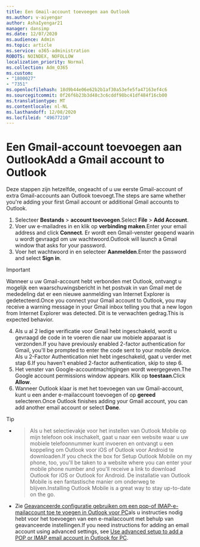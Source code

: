 ```yaml
---
title: Een Gmail-account toevoegen aan Outlook
ms.author: v-aiyengar
author: AshaIyengar21
manager: dansimp
ms.date: 12/07/2020
ms.audience: Admin
ms.topic: article
ms.service: o365-administration
ROBOTS: NOINDEX, NOFOLLOW
localization_priority: Normal
ms.collection: Adm_O365
ms.custom:
- "1800027"
- "7351"
ms.openlocfilehash: 18d9b44e06e62b2b1af30a53efe5fa47163ef4c6
ms.sourcegitcommit: 0f26f6b23b3d48c3c6cddf98bc41df484f16cb00
ms.translationtype: MT
ms.contentlocale: nl-NL
ms.lasthandoff: 12/08/2020
ms.locfileid: "49677210"
---
```

# <a name="add-a-gmail-account-to-outlook"></a><span data-ttu-id="e96e9-102">Een Gmail-account toevoegen aan Outlook</span><span class="sxs-lookup"><span data-stu-id="e96e9-102">Add a Gmail account to Outlook</span></span>

<span data-ttu-id="e96e9-103">Deze stappen zijn hetzelfde, ongeacht of u uw eerste Gmail-account of extra Gmail-accounts aan Outlook toevoegt.</span><span class="sxs-lookup"><span data-stu-id="e96e9-103">The steps are same whether you're adding your first Gmail account or additional Gmail accounts to Outlook.</span></span>

1. <span data-ttu-id="e96e9-104">Selecteer **Bestands**  >  **account toevoegen**.</span><span class="sxs-lookup"><span data-stu-id="e96e9-104">Select **File** > **Add Account**.</span></span>
1. <span data-ttu-id="e96e9-105">Voer uw e-mailadres in en klik op **verbinding maken**.</span><span class="sxs-lookup"><span data-stu-id="e96e9-105">Enter your email address and click **Connect**.</span></span> <span data-ttu-id="e96e9-106">Er wordt een Gmail-venster geopend waarin u wordt gevraagd om uw wachtwoord.</span><span class="sxs-lookup"><span data-stu-id="e96e9-106">Outlook will launch a Gmail window that asks for your password.</span></span> 
1. <span data-ttu-id="e96e9-107">Voer het wachtwoord in en selecteer **Aanmelden**.</span><span class="sxs-lookup"><span data-stu-id="e96e9-107">Enter the password and select **Sign in**.</span></span>
> [!IMPORTANT]
> <span data-ttu-id="e96e9-108">Wanneer u uw Gmail-account hebt verbonden met Outlook, ontvangt u mogelijk een waarschuwingsbericht in het postvak in van Gmail met de mededeling dat er een nieuwe aanmelding van Internet Explorer is gedetecteerd.</span><span class="sxs-lookup"><span data-stu-id="e96e9-108">Once you connect your Gmail account to Outlook, you may receive a warning message in your Gmail inbox telling you that a new logon from Internet Explorer was detected.</span></span> <span data-ttu-id="e96e9-109">Dit is te verwachten gedrag.</span><span class="sxs-lookup"><span data-stu-id="e96e9-109">This is expected behavior.</span></span>
4. <span data-ttu-id="e96e9-110">Als u al 2 ledige verificatie voor Gmail hebt ingeschakeld, wordt u gevraagd de code in te voeren die naar uw mobiele apparaat is verzonden.</span><span class="sxs-lookup"><span data-stu-id="e96e9-110">If you have previously enabled 2-factor authentication for Gmail, you'll be prompted to enter the code sent to your mobile device.</span></span> <span data-ttu-id="e96e9-111">Als u 2-Factor Authentication niet hebt ingeschakeld, gaat u verder met stap 6.</span><span class="sxs-lookup"><span data-stu-id="e96e9-111">If you haven't enabled 2-factor authentication, skip to step 6.</span></span>
1. <span data-ttu-id="e96e9-112">Het venster van Google-accountmachtigingen wordt weergegeven.</span><span class="sxs-lookup"><span data-stu-id="e96e9-112">The Google account permissions window appears.</span></span> <span data-ttu-id="e96e9-113">Klik op **toestaan**.</span><span class="sxs-lookup"><span data-stu-id="e96e9-113">Click **Allow**.</span></span>
1. <span data-ttu-id="e96e9-114">Wanneer Outlook klaar is met het toevoegen van uw Gmail-account, kunt u een ander e-mailaccount toevoegen of op **gereed** selecteren.</span><span class="sxs-lookup"><span data-stu-id="e96e9-114">Once Outlook finishes adding your Gmail account, you can add another email account or select **Done**.</span></span>
> [!TIP]
- > <span data-ttu-id="e96e9-115">Als u het selectievakje voor het instellen van Outlook Mobile op mijn telefoon ook inschakelt, gaat u naar een website waar u uw mobiele telefoonnummer kunt invoeren en ontvangt u een koppeling om Outlook voor iOS of Outlook voor Android te downloaden.</span><span class="sxs-lookup"><span data-stu-id="e96e9-115">If you check the box for Setup Outlook Mobile on my phone, too, you'll be taken to a website where you can enter your mobile phone number and you'll receive a link to download Outlook for iOS or Outlook for Android.</span></span> <span data-ttu-id="e96e9-116">De installatie van Outlook Mobile is een fantastische manier om onderweg te blijven.</span><span class="sxs-lookup"><span data-stu-id="e96e9-116">Installing Outlook Mobile is a great way to stay up-to-date on the go.</span></span>
- <span data-ttu-id="e96e9-117">Zie [Geavanceerde configuratie gebruiken om een pop-of IMAP-e-mailaccount toe te voegen in Outlook voor PC](https://support.microsoft.com/office/change-or-update-email-account-settings-in-outlook-for-windows-560a9065-3c3a-4ec5-a24f-cdb9a8d622a2#bkmk_advanced)als u instructies nodig hebt voor het toevoegen van een e-mailaccount met behulp van geavanceerde instellingen.</span><span class="sxs-lookup"><span data-stu-id="e96e9-117">If you need instructions for adding an email account using advanced settings, see [Use advanced setup to add a POP or IMAP email account in Outlook for PC](https://support.microsoft.com/office/change-or-update-email-account-settings-in-outlook-for-windows-560a9065-3c3a-4ec5-a24f-cdb9a8d622a2#bkmk_advanced).</span></span>
